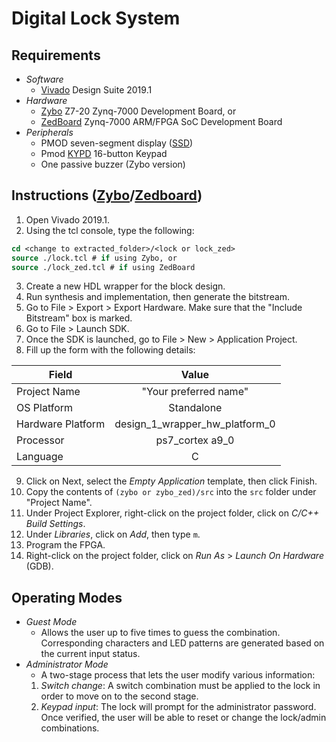 # Digital Lock System

## Requirements
* _Software_
  * [Vivado] Design Suite 2019.1
* _Hardware_
  * [Zybo] Z7-20 Zynq-7000 Development Board, or
  * [ZedBoard] Zynq-7000 ARM/FPGA SoC Development Board
* _Peripherals_
  * PMOD seven-segment display ([SSD])
  * Pmod [KYPD] 16-button Keypad
  * One passive buzzer (Zybo version)
  
## Instructions ([Zybo][1]/[Zedboard][2])
1. Open Vivado 2019.1.
2. Using the tcl console, type the following:
```tcl
cd <change to extracted_folder>/<lock or lock_zed>
source ./lock.tcl # if using Zybo, or
source ./lock_zed.tcl # if using ZedBoard
```
3. Create a new HDL wrapper for the block design.
4. Run synthesis and implementation, then generate the bitstream.
5. Go to File &gt; Export &gt; Export Hardware. Make sure that the "Include Bitstream" box is marked.
6. Go to File &gt; Launch SDK.
7. Once the SDK is launched, go to File &gt; New &gt; Application Project.
8. Fill up the form with the following details:

Field | Value
--- | :---:
Project Name | "Your preferred name"
OS Platform | Standalone
Hardware Platform | design_1_wrapper_hw_platform_0 
Processor | ps7_cortex a9_0
Language | C

9. Click on Next, select the _Empty_ _Application_ template, then click Finish.
10. Copy the contents of `(zybo or zybo_zed)/src` into the `src` folder under "Project Name". 
11. Under Project Explorer, right-click on the project folder, click on _C/C++_ _Build_ _Settings_.
12. Under _Libraries_, click on *Add*, then type `m`.
13. Program the FPGA.
14. Right-click on the project folder, click on _Run_ _As_ &gt; _Launch_ _On_ _Hardware_ (GDB).

## Operating Modes
* _Guest_ _Mode_  
  - Allows the user up to five times to guess the combination. Corresponding characters and LED patterns are generated based on the current input status.
* _Administrator_ _Mode_  
  - A two-stage process that lets the user modify various information:
  1. *Switch* *change*: A switch combination must be applied to the lock in order to move on to the second stage. 
  2. *Keypad* *input*: The lock will prompt for the administrator password. Once verified, the user will be able to reset or change the lock/admin combinations.


[Vivado]:
https://www.xilinx.com/support/download/index.html/content/xilinx/en/downloadNav/vivado-design-tools/archive.html
[Zybo]:
https://digilent.com/shop/zybo-z7-zynq-7000-arm-fpga-soc-development-board/
[ZedBoard]:
https://digilent.com/shop/zedboard-zynq-7000-arm-fpga-soc-development-board/
[SSD]:
https://digilent.com/reference/pmod/pmodssd/start
[KYPD]:
https://digilent.com/shop/pmod-kypd-16-button-keypad/
[1]:
https://www.yahoo.com
[2]:
../docs/Lock_Zed_Instructions.pdf
